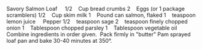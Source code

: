Savory Salmon Loaf
 
 
1/2    Cup bread crumbs
2    Eggs (or 1 package scramblers)
1/2    Cup skim milk
1    Pound can salmon, flaked
1    teaspoon lemon juice
    Pepper
1/2    teaspoon sage
2    teaspoon finely chopped onion
1    Tablespoon chopped parsley
1    Tablespoon vegetable oil
 
 
Combine ingredients in order given.  Pack firmly in "butter" Pam sprayed loaf pan and bake 30-40 minutes at 350°.
